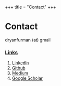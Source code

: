 +++
title = "Contact"
+++

# Contact

dryanfurman (at) gmail

### <ins>Links</ins>

1. [LinkedIn](https://www.linkedin.com/in/daniel-ryan-furman/)
2. [Github](https://github.com/daniel-furman)
3. [Medium](https://medium.com/@daniel_furman)
4. [Google Scholar](https://scholar.google.com/citations?hl=en&user=phb-R4cAAAAJ&view_op=list_works&gmla=AJsN-F6C1I4RZCwFP0WBF5h-biY9pV7x9aQJIB87G7h5gMouD2Ete0h1f5pDotAJRBXdSmHzHkrTm7eLuYeyHvyFHjZJJuzx-0lDQbpwQtptKyY09iydNy4)

